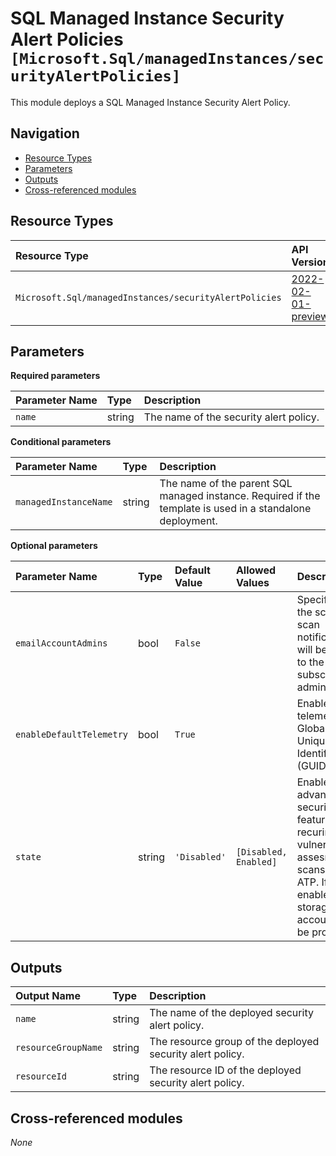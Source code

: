<!-- markdownlint-disable -->
# SQL Managed Instance Security Alert Policies `[Microsoft.Sql/managedInstances/securityAlertPolicies]`

This module deploys a SQL Managed Instance Security Alert Policy.

## Navigation

- [Resource Types](#Resource-Types)
- [Parameters](#Parameters)
- [Outputs](#Outputs)
- [Cross-referenced modules](#Cross-referenced-modules)

## Resource Types

| Resource Type | API Version |
| :-- | :-- |
| `Microsoft.Sql/managedInstances/securityAlertPolicies` | [2022-02-01-preview](https://learn.microsoft.com/en-us/azure/templates/Microsoft.Sql/2022-02-01-preview/managedInstances/securityAlertPolicies) |

## Parameters

**Required parameters**

| Parameter Name | Type | Description |
| :-- | :-- | :-- |
| `name` | string | The name of the security alert policy. |

**Conditional parameters**

| Parameter Name | Type | Description |
| :-- | :-- | :-- |
| `managedInstanceName` | string | The name of the parent SQL managed instance. Required if the template is used in a standalone deployment. |

**Optional parameters**

| Parameter Name | Type | Default Value | Allowed Values | Description |
| :-- | :-- | :-- | :-- | :-- |
| `emailAccountAdmins` | bool | `False` |  | Specifies that the schedule scan notification will be is sent to the subscription administrators. |
| `enableDefaultTelemetry` | bool | `True` |  | Enable telemetry via a Globally Unique Identifier (GUID). |
| `state` | string | `'Disabled'` | `[Disabled, Enabled]` | Enables advanced data security features, like recuring vulnerability assesment scans and ATP. If enabled, storage account must be provided. |


## Outputs

| Output Name | Type | Description |
| :-- | :-- | :-- |
| `name` | string | The name of the deployed security alert policy. |
| `resourceGroupName` | string | The resource group of the deployed security alert policy. |
| `resourceId` | string | The resource ID of the deployed security alert policy. |

## Cross-referenced modules

_None_

